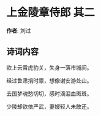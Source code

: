 # 上金陵章侍郎  其二

**作者**: 刘过

## 诗词内容

欲上云霄虎豹关，失身一落市城间。

经过鲁肃捐时廪，想像谢安游处山。

去国梦魂愁切切，感时滴泪血斑斑。

少陵却欲依严武，妻嫂轻人未敢还。

